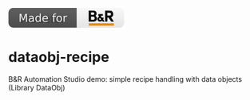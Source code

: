 [![Made For B&R](https://github.com/hilch/BandR-badges/blob/main/Made-For-BrAutomation.svg)](https://www.br-automation.com)

# dataobj-recipe
B&amp;R Automation Studio demo: simple recipe handling with data objects (Library DataObj)
